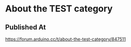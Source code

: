 # About the TEST category

## Published At

https://forum.arduino.cc/t/about-the-test-category/847511
